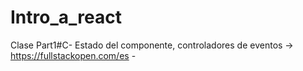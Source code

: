 # Intro_a_react
Clase  Part1#C-  Estado del componente, controladores de eventos ->  https://fullstackopen.com/es - 
